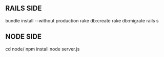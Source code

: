 RAILS SIDE
------------
bundle install --without production
rake db:create
rake db:migrate
rails s

NODE SIDE
-----------
cd node/
npm install
node server.js